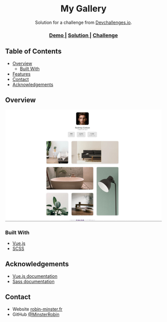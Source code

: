 <!-- Please update value in the {}  -->

<h1 align="center">My Gallery</h1>

<div align="center">
   Solution for a challenge from  <a href="http://devchallenges.io" target="_blank">Devchallenges.io</a>.
</div>

<div align="center">
  <h3>
    <a href="https://my-gallery-sandy.vercel.app/">
      Demo
    </a>
    <span> | </span>
    <a href="https://devchallenges.io/solutions/J3ELgRq2I5YElK7mRtgb">
      Solution
    </a>
    <span> | </span>
    <a href="https://devchallenges.io/challenges/gcbWLxG6wdennelX7b8I">
      Challenge
    </a>
  </h3>
</div>

<!-- TABLE OF CONTENTS -->

## Table of Contents

- [Overview](#overview)
  - [Built With](#built-with)
- [Features](#features)
- [Contact](#contact)
- [Acknowledgements](#acknowledgements)

<!-- OVERVIEW -->

## Overview

![screenshot](Overview.JPG)

### Built With

<!-- This section should list any major frameworks that you built your project using. Here are a few examples.-->

- [Vue.js](https://vuejs.org/)
- [SCSS](https://sass-lang.com/)

## Acknowledgements

<!-- This section should list any articles or add-ons/plugins that helps you to complete the project. This is optional but it will help you in the future. For exmpale -->

- [Vue.js documentation](https://v3.vuejs.org/guide/introduction.html)
- [Sass documentation](https://sass-lang.com/documentation)

## Contact

- Website [robin-minster.fr](https://robin-minster.fr/)
- GitHub [@MinsterRobin](https://github.com/MinsterRobin)
